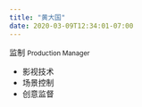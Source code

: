 ```yaml
---
title: "黄大国"
date: 2020-03-09T12:34:01-07:00
---
```


监制 <small>Production Manager</small>

*   影视技术
*   场景控制
*   创意监督